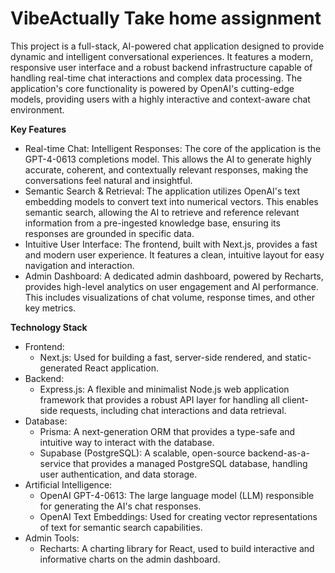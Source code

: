 <h1>VibeActually Take home assignment</h1>

This project is a full-stack, AI-powered chat application designed to provide dynamic and intelligent conversational experiences. It features a modern, responsive user interface and a robust backend infrastructure capable of handling real-time chat interactions and complex data processing. The application's core functionality is powered by OpenAI's cutting-edge models, providing users with a highly interactive and context-aware chat environment.

<b>Key Features</b>
<ul>
  <li>Real-time Chat: Intelligent Responses: The core of the application is the GPT-4-0613 completions model. This allows the AI to generate highly accurate, coherent, and contextually relevant responses, making the conversations feel natural and insightful.</li>

  <li>Semantic Search & Retrieval: The application utilizes OpenAI's text embedding models to convert text into numerical vectors. This enables semantic search, allowing the AI to retrieve and reference relevant information from a pre-ingested knowledge base, ensuring its responses are grounded in specific data.</li>

  <li>Intuitive User Interface: The frontend, built with Next.js, provides a fast and modern user experience. It features a clean, intuitive layout for easy navigation and interaction.</li>

  <li>Admin Dashboard: A dedicated admin dashboard, powered by Recharts, provides high-level analytics on user engagement and AI performance. This includes visualizations of chat volume, response times, and other key metrics.</li>
</ul>

<b>Technology Stack</b>

<ul>
  <li>
  Frontend:
  <ul>
    <li>      
  Next.js: Used for building a fast, server-side rendered, and static-generated React application.
    </li>
  </ul>
  </li>

<li>
Backend:

<ul>
  <li>
Express.js: A flexible and minimalist Node.js web application framework that provides a robust API layer for handling all client-side requests, including chat interactions and data retrieval.
  </li>
</ul>
</li>

<li>
Database:

<ul>
  <li>
Prisma: A next-generation ORM that provides a type-safe and intuitive way to interact with the database.
  </li>

  <li>   
Supabase (PostgreSQL): A scalable, open-source backend-as-a-service that provides a managed PostgreSQL database, handling user authentication, and data storage.
  </li>
</ul>

</li>

<li>
Artificial Intelligence:

<ul>
  <li>
OpenAI GPT-4-0613: The large language model (LLM) responsible for generating the AI's chat responses.
  </li>

  <li>
OpenAI Text Embeddings: Used for creating vector representations of text for semantic search capabilities.
  </li>
</ul>

</li>


<li>
Admin Tools:

<ul>
  <li>
Recharts: A charting library for React, used to build interactive and informative charts on the admin dashboard.
  </li>
</ul>
</li>

</ul>

